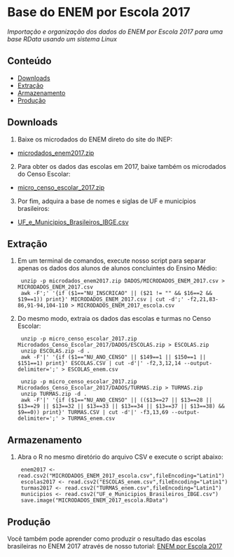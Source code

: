 Base do ENEM por Escola 2017
========

_Importação e organização dos dados do ENEM por Escola 2017 para uma base RData usando um sistema Linux_

## Conteúdo

- [Downloads](#download)
- [Extração](#extração)
- [Armazenamento](#armazenamento)
- [Produção](#produção)

## Downloads

1. Baixe os microdados do ENEM direto do site do INEP: 

- <a href="http://download.inep.gov.br/microdados/microdados_enem2017.zip" target="_blank">microdados_enem2017.zip</a>

2. Para obter os dados das escolas em 2017, baixe também os microdados do Censo Escolar:

- <a href="http://download.inep.gov.br/microdados/micro_censo_escolar_2017.zip" target="_blank">micro_censo_escolar_2017.zip</a>

3. Por fim, adquira a base de nomes e siglas de UF e municípios brasileiros:
- <a href="https://educadata.com.br/download/uf-e-municipios-brasileiros-ibge-2016/" target="_blank">UF_e_Municipios_Brasileiros_IBGE.csv</a>

## Extração

1. Em um terminal de comandos, execute nosso script para separar apenas os dados dos alunos de alunos concluintes do Ensino Médio:

        unzip -p microdados_enem2017.zip DADOS/MICRODADOS_ENEM_2017.csv > MICRODADOS_ENEM_2017.csv
        awk -F';' '{if ($1=="NU_INSCRICAO" || ($21 != "" && $16==2 && $19==1)) print}' MICRODADOS_ENEM_2017.csv | cut -d';' -f2,21,83-86,91-94,104-110 > MICRODADOS_ENEM_2017_escola.csv


2. Do mesmo modo, extraia os dados das escolas e turmas no Censo Escolar:

        unzip -p micro_censo_escolar_2017.zip Microdados_Censo_Escolar_2017/DADOS/ESCOLAS.zip > ESCOLAS.zip
        unzip ESCOLAS.zip -d .
        awk -F'|' '{if ($1=="NU_ANO_CENSO" || $149==1 || $150==1 || $151==1) print}' ESCOLAS.CSV | cut -d'|' -f2,3,12,14 --output-delimiter=';' > ESCOLAS_enem.csv

        unzip -p micro_censo_escolar_2017.zip Microdados_Censo_Escolar_2017/DADOS/TURMAS.zip > TURMAS.zip
        unzip TURMAS.zip -d .
        awk -F'|' '{if ($1=="NU_ANO_CENSO" || (($13==27 || $13==28 || $13==29 || $13==32 || $13==33 || $13==34 || $13==37 || $13==38) && $9==0)) print}' TURMAS.CSV | cut -d'|' -f3,13,69 --output-delimiter=';' > TURMAS_enem.csv


## Armazenamento

1. Abra o R no mesmo diretório do arquivo CSV e execute o script abaixo:

        enem2017 <- read.csv2("MICRODADOS_ENEM_2017_escola.csv",fileEncoding="Latin1")
        escolas2017 <- read.csv2("ESCOLAS_enem.csv",fileEncoding="Latin1")
        turmas2017 <- read.csv2("TURMAS_enem.csv",fileEncoding="Latin1")
        municipios <- read.csv2("UF_e_Municipios_Brasileiros_IBGE.csv")
        save.image("MICRODADOS_ENEM_2017_escola.RData")

## Produção

Você também pode aprender como produzir o resultado das escolas brasileiras no ENEM 2017 através de nosso tutorial: <a href="https://github.com/professorvirtual/educadata/tree/master/dados/enem/2017">ENEM por Escola 2017</a>
